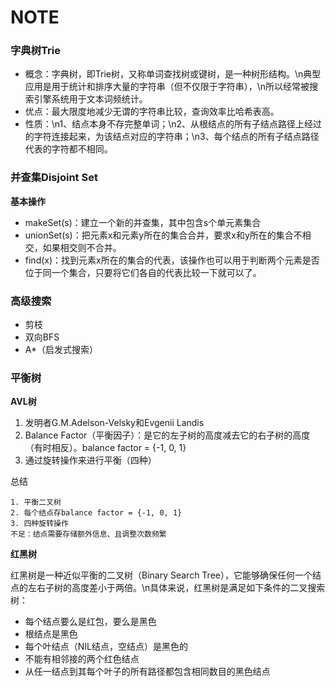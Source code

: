# NOTE

### 字典树Trie
	
- 概念：字典树，即Trie树，又称单词查找树或键树，是一种树形结构。\n典型应用是用于统计和排序大量的字符串（但不仅限于字符串），\n所以经常被搜索引擎系统用于文本词频统计。
- 优点：最大限度地减少无谓的字符串比较，查询效率比哈希表高。
- 性质：\n1、结点本身不存完整单词；\n2、从根结点的所有子结点路径上经过的字符连接起来，为该结点对应的字符串；\n3、每个结点的所有子结点路径代表的字符都不相同。
	
### 并查集Disjoint Set

**基本操作**

- makeSet(s)：建立一个新的并查集，其中包含s个单元素集合
- unionSet(s)：把元素x和元素y所在的集合合并，要求x和y所在的集合不相交，如果相交则不合并。
- find(x)：找到元素x所在的集合的代表，该操作也可以用于判断两个元素是否位于同一个集合，只要将它们各自的代表比较一下就可以了。
	
### 高级搜索

- 剪枝
- 双向BFS
- A*（启发式搜索）

### 平衡树
	
**AVL树**

1. 发明者G.M.Adelson-Velsky和Evgenii Landis
2. Balance Factor（平衡因子）：是它的左子树的高度减去它的右子树的高度（有时相反）。balance factor = {-1, 0, 1}
3. 通过旋转操作来进行平衡（四种）
	
总结

	1. 平衡二叉树
	2. 每个结点存balance factor = {-1, 0, 1}
	3. 四种旋转操作
	不足：结点需要存储额外信息、且调整次数频繁
		
**红黑树**
	
红黑树是一种近似平衡的二叉树（Binary Search Tree），它能够确保任何一个结点的左右子树的高度差小于两倍。\n具体来说，红黑树是满足如下条件的二叉搜索树：
	
- 每个结点要么是红包，要么是黑色
- 根结点是黑色
- 每个叶结点（NIL结点，空结点）是黑色的
- 不能有相邻接的两个红色结点
- 从任一结点到其每个叶子的所有路径都包含相同数目的黑色结点
